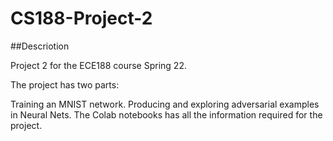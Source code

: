 # CS188-Project-2

##Descriotion


Project 2 for the ECE188 course Spring 22.

The project has two parts:

Training an MNIST network.
Producing and exploring adversarial examples in Neural Nets.
The Colab notebooks has all the information required for the project.
